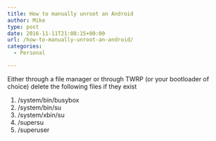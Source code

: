 ```yaml
---
title: How to manually unroot an Android
author: Mike
type: post
date: 2016-11-11T21:08:15+00:00
url: /how-to-manually-unroot-an-android/
categories:
  - Personal

---
```

Either through a file manager or through TWRP (or your bootloader of choice) delete the following files if they exist

  1. /system/bin/busybox
  2. /system/bin/su
  3. /system/xbin/su
  4. /supersu
  5. /superuser

&nbsp;

&nbsp;